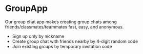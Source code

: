 # GroupApp
Our group chat app makes creating group chats among friends/classmates/teammates fast, easy, and anonymous.

* Sign up only by nickname
* Create group chat with friends nearby by 4-digit random code
* Join existing groups by temporary invitation code
